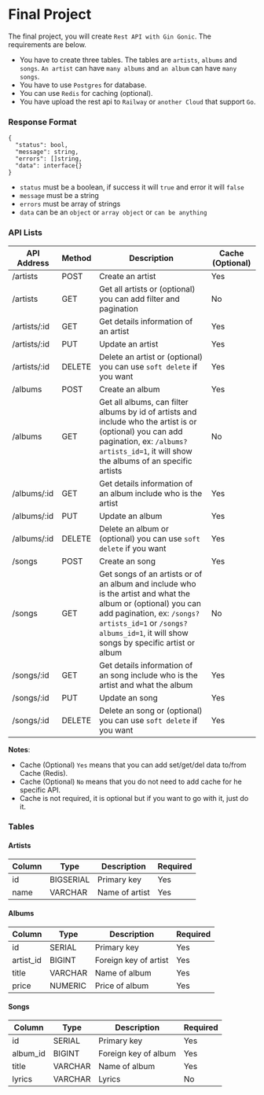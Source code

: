 # Final Project

The final project, you will create `Rest API with Gin Gonic`. The requirements are below.

- You have to create three tables. The tables are `artists`, `albums` and `songs`. `An artist` can have `many albums` and `an album` can have `many songs`.
- You have to use `Postgres` for database.
- You can use `Redis` for caching (optional).
- You have upload the rest api to `Railway` or `another Cloud` that support `Go`.

### Response Format

```
{
  "status": bool,
  "message": string,
  "errors": []string,
  "data": interface{}
}
```

- `status` must be a boolean, if success it will `true` and error it will `false`
- `message` must be a string
- `errors` must be array of strings
- `data` can be an `object` or `array object` or `can be anything`

### API Lists

| API Address  | Method | Description                                                                                                                                                                                                                     | Cache (Optional) |
| ------------ | ------ | ------------------------------------------------------------------------------------------------------------------------------------------------------------------------------------------------------------------------------- | ---------------- |
| /artists     | POST   | Create an artist                                                                                                                                                                                                                | Yes              |
| /artists     | GET    | Get all artists or (optional) you can add filter and pagination                                                                                                                                                                 | No               |
| /artists/:id | GET    | Get details information of an artist                                                                                                                                                                                            | Yes              |
| /artists/:id | PUT    | Update an artist                                                                                                                                                                                                                | Yes              |
| /artists/:id | DELETE | Delete an artist or (optional) you can use `soft delete` if you want                                                                                                                                                            | Yes              |
| /albums      | POST   | Create an album                                                                                                                                                                                                                 | Yes              |
| /albums      | GET    | Get all albums, can filter albums by id of artists and include who the artist is or (optional) you can add pagination, ex: `/albums?artists_id=1`, it will show the albums of an specific artists                               | No               |
| /albums/:id  | GET    | Get details information of an album include who is the artist                                                                                                                                                                   | Yes              |
| /albums/:id  | PUT    | Update an album                                                                                                                                                                                                                 | Yes              |
| /albums/:id  | DELETE | Delete an album or (optional) you can use `soft delete` if you want                                                                                                                                                             | Yes              |
| /songs       | POST   | Create an song                                                                                                                                                                                                                  | Yes              |
| /songs       | GET    | Get songs of an artists or of an album and include who is the artist and what the album or (optional) you can add pagination, ex: `/songs?artists_id=1` or `/songs?albums_id=1`, it will show songs by specific artist or album | No               |
| /songs/:id   | GET    | Get details information of an song include who is the artist and what the album                                                                                                                                                 | Yes              |
| /songs/:id   | PUT    | Update an song                                                                                                                                                                                                                  | Yes              |
| /songs/:id   | DELETE | Delete an song or (optional) you can use `soft delete` if you want                                                                                                                                                              | Yes              |

**Notes**:

- Cache (Optional) `Yes` means that you can add set/get/del data to/from Cache (Redis).
- Cache (Optional) `No` means that you do not need to add cache for he specific API.
- Cache is not required, it is optional but if you want to go with it, just do it.

### Tables

#### Artists

| Column | Type      | Description    | Required |
| ------ | --------- | -------------- | -------- |
| id     | BIGSERIAL | Primary key    | Yes      |
| name   | VARCHAR   | Name of artist | Yes      |

#### Albums

| Column    | Type    | Description           | Required |
| --------- | ------- | --------------------- | -------- |
| id        | SERIAL  | Primary key           | Yes      |
| artist_id | BIGINT  | Foreign key of artist | Yes      |
| title     | VARCHAR | Name of album         | Yes      |
| price     | NUMERIC | Price of album        | Yes      |

#### Songs

| Column   | Type    | Description          | Required |
| -------- | ------- | -------------------- | -------- |
| id       | SERIAL  | Primary key          | Yes      |
| album_id | BIGINT  | Foreign key of album | Yes      |
| title    | VARCHAR | Name of album        | Yes      |
| lyrics   | VARCHAR | Lyrics               | No       |

